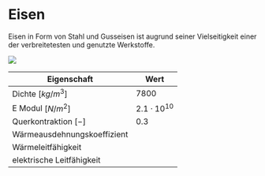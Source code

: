 # Eisen

Eisen in Form von Stahl und Gusseisen ist augrund seiner Vielseitigkeit einer der verbreitetesten und genutzte Werkstoffe.

![](https://images-of-elements.com/iron.jpg)

| Eigenschaft | Wert |
| ----------- | ---- |
| Dichte $[kg/m^3]$ | $7800$ |
| E Modul $[N/m^2]$ |  $2.1\cdot 10^{10}$ |
| Querkontraktion $[-]$ | $0.3$ |
| Wärmeausdehnungskoeffizient | |
| Wärmeleitfähigkeit | |
| elektrische Leitfähigkeit | |

